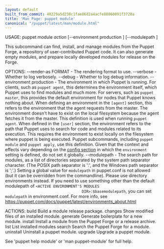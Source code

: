 ```yaml
---
layout: default
built_from_commit: 40229a5d238c1fae86d2a4acfe88860091f3728a
title: 'Man Page: puppet module'
canonical: "/puppet/latest/man/module.html"
---
```


<div class='mp'>
<p>USAGE: puppet module <var>action</var> [--environment production ] [--modulepath  ]</p>

<p>This subcommand can find, install, and manage modules from the Puppet Forge,
a repository of user-contributed Puppet code. It can also generate empty
modules, and prepare locally developed modules for release on the Forge.</p>

<p>OPTIONS:
  --render-as FORMAT             - The rendering format to use.
  --verbose                      - Whether to log verbosely.
  --debug                        - Whether to log debug information.
  --environment production       - The environment in which Puppet is running.
                                   For clients, such as <code>puppet agent</code>, this
                                   determines the environment itself, which
                                   Puppet uses to find modules and much more.
                                   For servers, such as <code>puppet master</code>, this
                                   provides the default environment for nodes
                                   that Puppet knows nothing about. When
                                   defining an environment in the <code>[agent]</code>
                                   section, this refers to the environment that
                                   the agent requests from the master. The
                                   environment doesn't have to exist on the
                                   local filesystem because the agent fetches it
                                   from the master. This definition is used when
                                   running <code>puppet agent</code>. When defined in the
                                   <code>[user]</code> section, the environment refers to
                                   the path that Puppet uses to search for code
                                   and modules related to its execution. This
                                   requires the environment to exist locally on
                                   the filesystem where puppet is being
                                   executed. Puppet subcommands, including
                                   <code>puppet module</code> and <code>puppet apply</code>, use this
                                   definition. Given that the context and
                                   effects vary depending on the <a href="https://puppet.com/docs/puppet/latest/config_file_main.html#config-sections">config
                                   section</a>
                                   in which the <code>environment</code> setting is
                                   defined, do not set it globally.
  --modulepath                   - The search path for modules, as a list of
                                   directories separated by the system path
                                   separator character. (The POSIX path
                                   separator is ':', and the Windows path
                                   separator is ';'.) Setting a global value for
                                   <code>modulepath</code> in puppet.conf is not allowed
                                   (but it can be overridden from the
                                   commandline). Please use directory
                                   environments instead. If you need to use
                                   something other than the default modulepath
                                   of <code>&lt;ACTIVE ENVIRONMENT'S MODULES
                                   DIR>:$basemodulepath</code>, you can set
                                   <code>modulepath</code> in environment.conf. For more
                                   info, see
                                   <a href="https://puppet.com/docs/puppet/latest/environments_about.html" data-bare-link="true">https://puppet.com/docs/puppet/latest/environments_about.html</a></p>

<p>ACTIONS:
  build        Build a module release package.
  changes      Show modified files of an installed module.
  generate     Generate boilerplate for a new module.
  install      Install a module from the Puppet Forge or a release archive.
  list         List installed modules
  search       Search the Puppet Forge for a module.
  uninstall    Uninstall a puppet module.
  upgrade      Upgrade a puppet module.</p>

<p>See 'puppet help module' or 'man puppet-module' for full help.</p>

</div>
